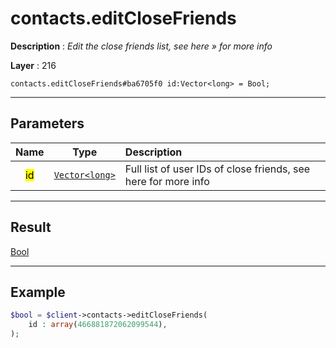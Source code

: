 # contacts.editCloseFriends

**Description** : *Edit the close friends list, see here &raquo; for more info*

**Layer** : 216

```tl
contacts.editCloseFriends#ba6705f0 id:Vector<long> = Bool;
```

---

## Parameters

| Name | Type | Description |
| :---: | :---: | :--- |
| <mark>id</mark> | [`Vector<long>`](type/long) | Full list of user IDs of close friends, see here for more info |

---

## Result

[Bool](type/Bool)

---

## Example

```php
$bool = $client->contacts->editCloseFriends(
	id : array(466881872062099544),
);
```